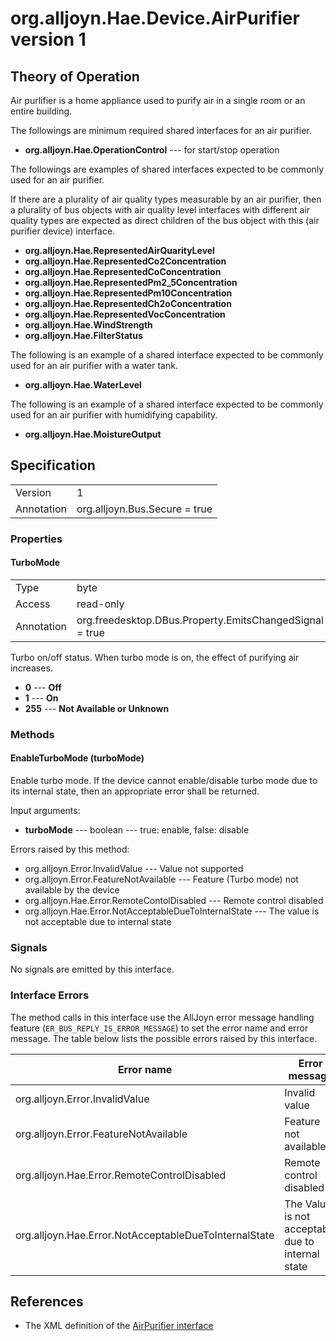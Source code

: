 # org.alljoyn.Hae.Device.AirPurifier version 1

## Theory of Operation

Air purlifier is a home appliance used to purify air in a single room or 
an entire building. 

The followings are minimum required shared interfaces for an air purifier.

  * **org.alljoyn.Hae.OperationControl** --- for start/stop operation

The followings are examples of shared interfaces expected to be commonly 
used for an air purifier.

If there are a plurality of air quality types measurable by an air 
purifier, then a plurality of bus objects with air quality level 
interfaces with different air quality types are expected as direct 
children of the bus object with this (air purifier device) interface.

  * **org.alljoyn.Hae.RepresentedAirQuarityLevel**
  * **org.alljoyn.Hae.RepresentedCo2Concentration**
  * **org.alljoyn.Hae.RepresentedCoConcentration**
  * **org.alljoyn.Hae.RepresentedPm2_5Concentration**
  * **org.alljoyn.Hae.RepresentedPm10Concentration**
  * **org.alljoyn.Hae.RepresentedCh2oConcentration**
  * **org.alljoyn.Hae.RepresentedVocConcentration**
  * **org.alljoyn.Hae.WindStrength**
  * **org.alljoyn.Hae.FilterStatus**
 
The following is an example of a shared interface expected to be 
commonly used for an air purifier with a water tank.

  * **org.alljoyn.Hae.WaterLevel**

The following is an example of a shared interface expected to be 
commonly used for an air purifier with humidifying capability.

  * **org.alljoyn.Hae.MoistureOutput**

## Specification

|            |                                                                |
|------------|----------------------------------------------------------------|
| Version    | 1                                                              |
| Annotation | org.alljoyn.Bus.Secure = true                                  |

### Properties

#### TurboMode

|            |                                                                |
|------------|----------------------------------------------------------------|
| Type       | byte                                                           |
| Access     | read-only                                                      |
| Annotation | org.freedesktop.DBus.Property.EmitsChangedSignal = true        |

Turbo on/off status.
When turbo mode is on, the effect of purifying air increases.

  * **0** --- **Off**
  * **1** --- **On**
  * **255** --- **Not Available or Unknown**

### Methods

#### EnableTurboMode (turboMode)

Enable turbo mode. 
If the device cannot enable/disable turbo mode due to its internal state, 
then an appropriate error shall be returned.

Input arguments:

  * **turboMode** --- boolean --- true: enable, false: disable

Errors raised by this method:

  * org.alljoyn.Error.InvalidValue --- Value not supported
  * org.alljoyn.Error.FeatureNotAvailable --- Feature (Turbo mode) not available by the device
  * org.alljoyn.Hae.Error.RemoteContolDisabled --- Remote control disabled
  * org.alljoyn.Hae.Error.NotAcceptableDueToInternalState --- The value is not acceptable due to internal state

### Signals

No signals are emitted by this interface.

### Interface Errors

The method calls in this interface use the AllJoyn error message handling feature
(`ER_BUS_REPLY_IS_ERROR_MESSAGE`) to set the error name and error message. The table
below lists the possible errors raised by this interface.

| Error name                                            | Error message                                     |
|-------------------------------------------------------|---------------------------------------------------|
| org.alljoyn.Error.InvalidValue                        | Invalid value                                     |
| org.alljoyn.Error.FeatureNotAvailable                 | Feature not available                             |
| org.alljoyn.Hae.Error.RemoteControlDisabled           | Remote control disabled                           |
| org.alljoyn.Hae.Error.NotAcceptableDueToInternalState | The Value is not acceptable due to internal state |

## References

  * The XML definition of the [AirPurifier interface](AirPurifier-v1.xml)
